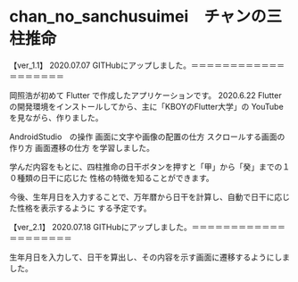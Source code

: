 # chan_no_sanchusuimei　チャンの三柱推命

【ver_1.1】   2020.07.07  GITHubにアップしました。＝＝＝＝＝＝＝＝＝＝＝＝＝＝＝＝＝＝＝

岡照浩が初めて Flutter で作成したアプリケーションです。
2020.6.22 Flutter の開発環境をインストールしてから、主に「KBOYのFlutter大学」の
YouTubeを見ながら、作りました。

AndroidStudio　の操作
画面に文字や画像の配置の仕方
スクロールする画面の作り方
画面遷移の仕方
を学習しました。

学んだ内容をもとに、四柱推命の日干ボタンを押すと「甲」から「癸」までの１０種類の日干に応じた
性格の特徴を知ることができます。

今後、生年月日を入力することで、万年暦から日干を計算し、自動で日干に応じた性格を表示するように
する予定です。


【ver_2.1】   2020.07.18  GITHubにアップしました。＝＝＝＝＝＝＝＝＝＝＝＝＝＝＝＝＝＝＝＝

生年月日を入力して、日干を算出し、その内容を示す画面に遷移するようにしました。